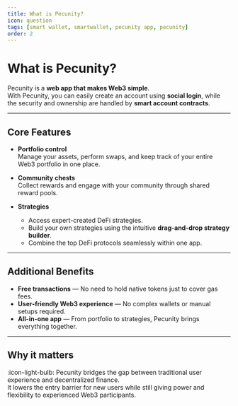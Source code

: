 ```yaml
---
title: What is Pecunity?
icon: question
tags: [smart wallet, smartwallet, pecunity app, pecunity]
order: 2
---
```


# What is Pecunity?

Pecunity is a **web app that makes Web3 simple**.  
With Pecunity, you can easily create an account using **social login**, while the security and ownership are handled by **smart account contracts**.

---

## Core Features

- **Portfolio control**  
  Manage your assets, perform swaps, and keep track of your entire Web3 portfolio in one place.

- **Community chests**  
  Collect rewards and engage with your community through shared reward pools.

- **Strategies**
  - Access expert-created DeFi strategies.
  - Build your own strategies using the intuitive **drag-and-drop strategy builder**.
  - Combine the top DeFi protocols seamlessly within one app.

---

## Additional Benefits

- **Free transactions** — No need to hold native tokens just to cover gas fees.
- **User-friendly Web3 experience** — No complex wallets or manual setups required.
- **All-in-one app** — From portfolio to strategies, Pecunity brings everything together.

---

## Why it matters

:icon-light-bulb: Pecunity bridges the gap between traditional user experience and decentralized finance.  
It lowers the entry barrier for new users while still giving power and flexibility to experienced Web3 participants.
